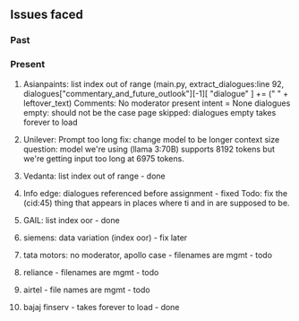 ## Issues faced

### Past


### Present

1. Asianpaints: list index out of range 
   (main.py, extract_dialogues:line 92, dialogues["commentary_and_future_outlook"][-1][
                                    "dialogue"
                                ] += (" " + leftover_text)
    Comments: No moderator present
    intent = None
    dialogues empty: should not be the case
    page skipped: dialogues empty
    takes forever to load

2. Unilever: Prompt too long
     fix: change model to be longer context size
     question: model we're using (llama 3:70B) supports 8192 tokens but we're getting input too long at 6975 tokens. 

3. Vedanta: list index out of range - done
4. Info edge: dialogues referenced before assignment - fixed
    Todo: fix the (cid:45) thing that appears in places where ti and in are supposed to be.
5. GAIL: list index oor - done
6. siemens: data variation (index oor) - fix later
7. tata motors: no moderator, apollo case - filenames are mgmt - todo
8. reliance - filenames are mgmt - todo
9. airtel - file names are mgmt - todo
10. bajaj finserv - takes forever to load - done